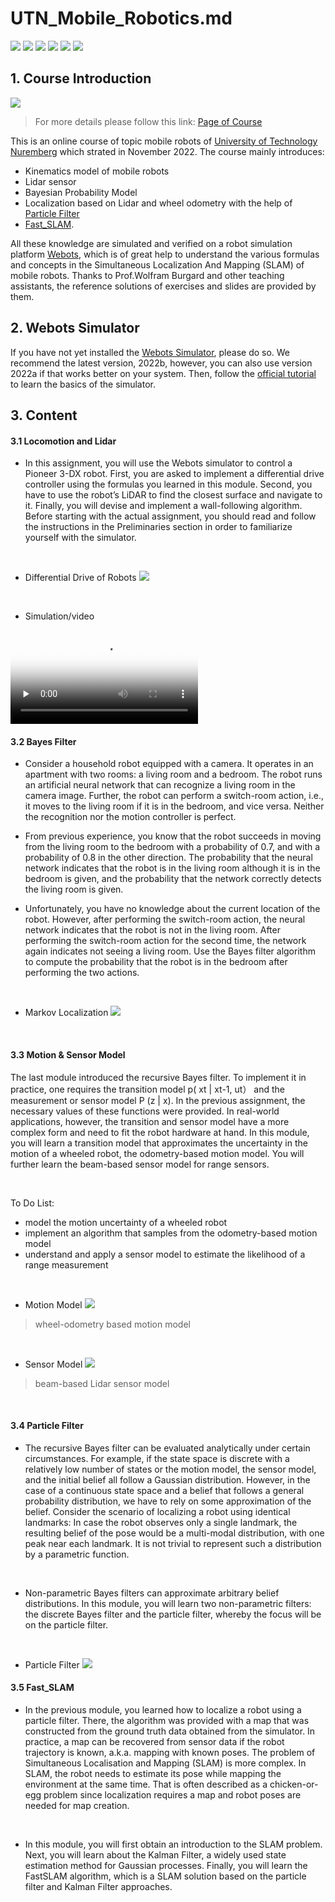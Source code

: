 # UTN_Mobile_Robotics.md


![](https://img.shields.io/github/stars/pandao/editor.md.svg) 
![](https://img.shields.io/github/forks/pandao/editor.md.svg) 
![](https://img.shields.io/github/tag/pandao/editor.md.svg)
![](https://img.shields.io/github/release/pandao/editor.md.svg)
![](https://img.shields.io/github/issues/pandao/editor.md.svg)
![](https://img.shields.io/bower/v/editor.md.svg)

## 1. Course Introduction

![](https://www.utn.de/files/2022/08/Mobile-robotics-1-c-Unsplash-860x576.jpg)

> For more details please follow this link: [Page of Course](https://www.utn.de/en/2022/09/13/mobile-robotics/)

This is an online course of topic mobile robots of [University of Technology Nuremberg](https://www.utn.de/en/) which strated in November 2022. The course mainly introduces:
- Kinematics model of mobile robots
- Lidar sensor
- Bayesian Probability Model
- Localization based on Lidar and wheel odometry with the help of [Particle Filter](https://en.wikipedia.org/wiki/Particle_filter#:~:text=Particle%20filters%2C%20or%20sequential%20Monte,processing%20and%20Bayesian%20statistical%20inference.)
- [Fast_SLAM](http://robots.stanford.edu/papers/montemerlo.fastslam-tr.pdf).

All these knowledge are simulated and verified on a robot simulation platform [Webots](https://cyberbotics.com/), which is of great help to understand the various formulas and concepts in the Simultaneous Localization And Mapping (SLAM) of mobile robots. Thanks to Prof.Wolfram Burgard and other teaching assistants, the reference solutions of exercises and slides are provided by them.


## 2. Webots Simulator
If you have not yet installed the [Webots Simulator](https://cyberbotics.com/), please do so. We recommend the latest version, 2022b, however, you can also use version 2022a if that works better on your system. Then, follow the [official tutorial](https://cyberbotics.com/doc/guide/tutorials) to learn the basics of the simulator. 



## 3. Content

#### 3.1  Locomotion and Lidar


- In this assignment, you will use the Webots simulator to control a Pioneer 3-DX robot. First, you are asked to implement a differential drive controller using the formulas you learned in this module. Second, you have to use the robot’s LiDAR to find the closest surface and navigate to it. Finally, you will devise and implement a wall-following algorithm. Before starting with the actual assignment, you should read and follow the instructions in the Preliminaries section in order to familiarize yourself with the simulator.

<br>

- Differential Drive of Robots
![](https://github.com/Wangzhaoze/UTN_Mobile_Robotics/blob/c2f415d056f7499e5f53ee6dade7150588d3c9d4/Modul1_Locomotion_and_Lidar_Sensors/Lecture/differential_drive.png)

<br>


- Simulation/video
  
<video id="video" controls="" preload="none" poster="http://media.w3.org/2010/05/sintel/poster.png">
  <source id="mp4" src="https://github.com/Wangzhaoze/UTN_Mobile_Robotics/blob/0246666ab89f3ee85482f2182de49df9b1aa1d43/Modul1_Locomotion_and_Lidar_Sensors/res/ex1_task1.mp4" type="video/mp4">
  <p>Your user agent does not support the HTML5 Video element.</p>
</video>




#### 3.2  Bayes Filter

- Consider a household robot equipped with a camera. It operates in an apartment with two rooms: a living room and a bedroom. The robot runs an artificial neural network that can recognize a living room in the camera image. Further, the robot can perform a switch-room action, i.e., it moves to the living room if it is in the bedroom, and vice versa. Neither the recognition nor the motion controller is perfect. 
    
- From previous experience, you know that the robot succeeds in moving from the living room to the bedroom with a probability of 0.7, and with a probability of 0.8 in the other direction. The probability that the neural network indicates that the robot is in the living room although it is in the bedroom is given, and the probability that the network correctly detects the living room is given.

- Unfortunately, you have no knowledge about the current location of the robot. However, after performing the switch-room action, the neural network indicates that the robot is not in the living room. After performing the switch-room action for the second time, the network again indicates not seeing a living room. Use the Bayes filter algorithm to compute the probability that the robot is in the bedroom after performing the two actions.

<br>

- Markov Localization
![](https://github.com/Wangzhaoze/UTN_Mobile_Robotics/blob/0246666ab89f3ee85482f2182de49df9b1aa1d43/Modul2_Bayes_Filter/Lecture/Markov-localization.png)

<br>



#### 3.3  Motion & Sensor Model

The last module introduced the recursive Bayes filter. To implement it in practice, one requires the transition model p( xt | xt-1, ut） and the measurement or sensor model P (z | x). In the previous assignment, the necessary values of these functions were provided. In real-world applications, however, the transition and sensor model have a more complex form and need to fit the robot hardware at hand. In this module, you will learn a transition model that approximates the uncertainty in the motion of a wheeled robot, the odometry-based motion model. You will further learn the beam-based sensor model for range sensors.

<br>

To Do List:
-	model the motion uncertainty of a wheeled robot
-	implement an algorithm that samples from the odometry-based motion model
-	understand and apply a sensor model to estimate the likelihood of a range measurement

<br>

- Motion Model
![](https://github.com/Wangzhaoze/UTN_Mobile_Robotics/blob/9267130cca50bb51588420b8b1cf7c3ead06183d/Modul3_Motion_and_Sensor_Model/res/odometry%20motion%20model.png)
> wheel-odometry based motion model


<br>

- Sensor Model
![](https://github.com/Wangzhaoze/UTN_Mobile_Robotics/blob/9267130cca50bb51588420b8b1cf7c3ead06183d/Modul3_Motion_and_Sensor_Model/res/sensor%20model.png)
> beam-based Lidar sensor model

<br>


#### 3.4  Particle Filter
- The recursive Bayes filter can be evaluated analytically under certain circumstances. For example, if the state space is discrete with a relatively low number of states or the motion model, the sensor model, and the initial 
belief all follow a Gaussian distribution. However, in the case of a continuous state space and a belief that follows a general probability distribution, we have to rely on some approximation of the belief. Consider the 
scenario of localizing a robot using identical landmarks: In case the robot observes only a single landmark, the resulting belief of the pose would be a multi-modal distribution, with one peak near each landmark. It is not 
trivial to represent such a distribution by a parametric function.

<br>

- Non-parametric Bayes filters can approximate arbitrary belief distributions. In this module, you will learn two non-parametric filters: the discrete Bayes filter and the particle filter, whereby the focus will be on the particle filter. 

<br>


- Particle Filter
![](https://github.com/Wangzhaoze/UTN_Mobile_Robotics/blob/9267130cca50bb51588420b8b1cf7c3ead06183d/Modul4_Particle_Filter/res/particle_filter.png)



#### 3.5  Fast_SLAM

- In the previous module, you learned how to localize a robot using a particle filter. There, the algorithm was provided with a map that was constructed from the ground truth data obtained from 
the simulator. In practice, a map can be recovered from sensor data if the robot trajectory is known, a.k.a. mapping with known poses. The problem of Simultaneous Localisation and 
Mapping (SLAM) is more complex. In SLAM, the robot needs to estimate its pose while mapping the environment at the same time. That is often described as a chicken-or-egg problem since 
localization requires a map and robot poses are needed for map creation.

<br>

- In this module, you will first obtain an introduction to the SLAM problem. Next, you will learn about the Kalman Filter, a widely used state estimation method for Gaussian processes. Finally, you will 
learn the FastSLAM algorithm, which is a SLAM solution based on the particle filter and Kalman Filter approaches. 

<br>




